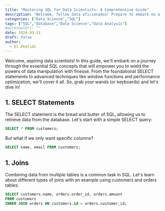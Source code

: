 ```yaml
---
title: "Mastering SQL for Data Scientists: A Comprehensive Guide"
description: "Welcome, fellow data aficionados! Prepare to embark on a thrilling expedition through the realm of SQL mastery. In this enlightening blog post, I'll unveil the fascinating journey I've undertaken as a data scientist, delving deep into the intricacies of SQL. Join me as I navigate the winding pathways of SELECT statements, the enchanting world of JOINs, and the powerful magic of GROUP BY and aggregation functions. From the humble beginnings of data querying to the mastery of advanced techniques like window functions and performance optimization, I'll guide you through each step of the way. Get ready to unlock the secrets of SQL and empower your data analysis endeavors like never before!"
categories: ["Data Science","SQL"]
tags: ["SQL","Database","Data Science","Data Analysis"]
#externalUrl: ""
date: 2024-03-11
draft: false
author:
  - El Khalidi
---
```


Welcome, aspiring data scientists! In this guide, we'll embark on a journey through the essential SQL concepts that will empower you to wield the powers of data manipulation with finesse. From the foundational SELECT statements to advanced techniques like window functions and performance optimization, we'll cover it all. So, grab your wands (or keyboards) and let's dive in!

## 1. SELECT Statements

The SELECT statement is the bread and butter of SQL, allowing us to retrieve data from the database. Let's start with a simple SELECT query:

```sql
SELECT * FROM customers;
```
But what if we only want specific columns?

```sql
SELECT name, email FROM customers;
```

## 1. Joins

Combining data from multiple tables is a common task in SQL. Let's learn about different types of joins with an example using customers and orders tables:

```sql
SELECT customers.name, orders.order_id, orders.amount
FROM customers
INNER JOIN orders ON customers.id = orders.customer_id;
```
